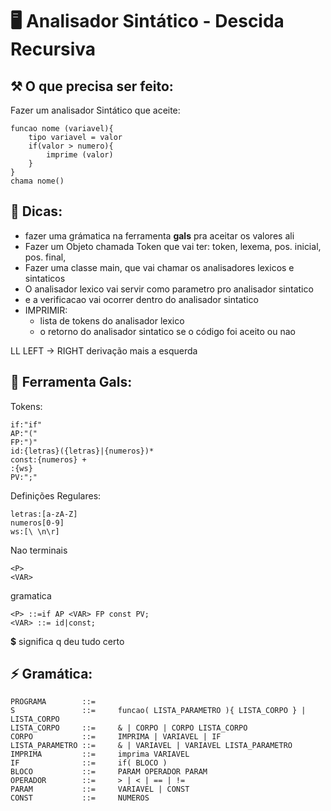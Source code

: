 # 🖥️ Analisador Sintático - Descida Recursiva

## ⚒️ O que precisa ser feito:
Fazer um analisador Sintático que aceite:

    funcao nome (variavel){
        tipo variavel = valor
        if(valor > numero){
            imprime (valor)
        }
    }
    chama nome()


## 📌 Dicas:

* fazer uma grámatica na ferramenta **gals** pra aceitar os valores ali
* Fazer um Objeto chamada Token que vai ter: token, lexema, pos. inicial, pos. final,
* Fazer uma classe main, que vai chamar os analisadores lexicos e sintaticos
* O analisador lexico vai servir como parametro pro analisador sintatico
* e a verificacao vai ocorrer dentro do analisador sintatico
* IMPRIMIR:
    * lista de tokens do analisador lexico
    * o retorno do analisador sintatico se o código foi aceito ou nao

LL LEFT -> RIGHT  derivação mais a esquerda

## 🔧 Ferramenta Gals:
Tokens:

    if:"if"
    AP:"("
    FP:")"
    id:{letras}({letras}|{numeros})*
    const:{numeros} +
    :{ws}
    PV:";"

Definições Regulares:

    letras:[a-zA-Z]
    numeros[0-9]
    ws:[\ \n\r]

Nao terminais

    <P>
    <VAR>


gramatica

    <P> ::=if AP <VAR> FP const PV;
    <VAR> ::= id|const;

**$** significa q deu tudo certo

## ⚡ Gramática:

    PROGRAMA        ::=
    S               ::=     funcao( LISTA_PARAMETRO ){ LISTA_CORPO } | LISTA_CORPO
    LISTA_CORPO     ::=     & | CORPO | CORPO LISTA_CORPO
    CORPO           ::=     IMPRIMA | VARIAVEL | IF
    LISTA_PARAMETRO ::=     & | VARIAVEL | VARIAVEL LISTA_PARAMETRO
    IMPRIMA         ::=     imprima VARIAVEL
    IF              ::=     if( BLOCO )
    BLOCO           ::=     PARAM OPERADOR PARAM
    OPERADOR        ::=     > | < | == | !=
    PARAM           ::=     VARIAVEL | CONST
    CONST           ::=     NUMEROS
